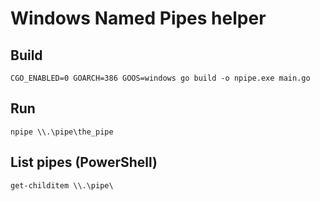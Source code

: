 # Windows Named Pipes helper

## Build

    CGO_ENABLED=0 GOARCH=386 GOOS=windows go build -o npipe.exe main.go 

## Run

    npipe \\.\pipe\the_pipe

## List pipes (PowerShell)

    get-childitem \\.\pipe\
